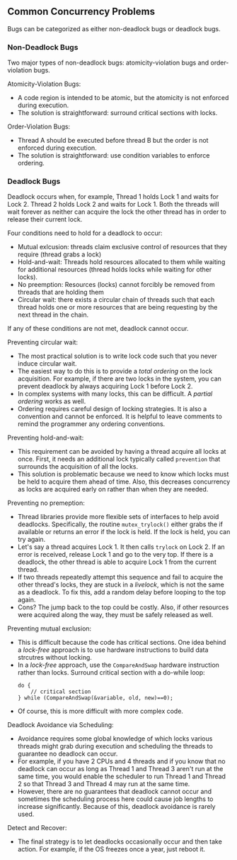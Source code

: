 ## Common Concurrency Problems

Bugs can be categorized as either non-deadlock bugs or deadlock bugs.

### Non-Deadlock Bugs

Two major types of non-deadlock bugs: atomicity-violation bugs and
order-violation bugs.

Atomicity-Violation Bugs:  
- A code region is intended to be atomic, but the atomicity is not enforced
  during execution. 
- The solution is straightforward: surround critical sections  with locks.

Order-Violation Bugs:  
- Thread A should be executed before thread B but the order is not enforced
  during execution.  
- The solution is straightforward: use condition variables to enforce ordering.

### Deadlock Bugs

Deadlock occurs when, for example, Thread 1 holds Lock 1 and waits for Lock 2.
Thread 2 holds Lock 2 and waits for Lock 1. Both the threads will wait forever
as neither can acquire the lock the other thread has in order to release their
current lock.

Four conditions need to hold for a deadlock to occur:  
- Mutual exlcusion: threads claim exclusive control of resources that they
  require (thread grabs a lock)  
- Hold-and-wait: Threads hold resources allocated to them while waiting for
  additional resources (thread holds locks while waiting for other locks).
- No preemption: Resources (locks) cannot forcibly be removed from threads that
  are holding them
- Circular wait: there exists a circular chain of threads such that each thread
  holds one or more resources that are being requesting by the next thread in
  the chain.

If any of these conditions are not met, deadlock cannot occur.

Preventing circular wait:  
- The most practical solution is to write lock code such that you never induce
  circular wait. 
- The easiest way to do this is to provide a *total ordering* on
  the lock acquisition. For example, if there are two locks in the system, you
  can prevent deadlock by always acquiring Lock 1 before Lock 2.
- In complex systems with many locks, this can be difficult. A *partial
  ordering* works as well.
- Ordering requires careful design of locking strategies. It is also a
  convention and cannot be enforced. It is helpful to leave comments to remind
  the programmer any ordering conventions.

Preventing hold-and-wait:  
- This requirement can be avoided by having a thread acquire all locks at once.
  First, it needs an additional lock typically called `prevention` that
  surrounds the acquisition of all the locks.
- This solution is problematic because we need to know which locks must be held to
  acquire them ahead of time. Also, this decreases concurrency as locks are
  acquired early on rather than when they are needed.  

Preventing no premeption:  
- Thread libraries provide more flexible sets of interfaces to help avoid
  deadlocks. Specifically, the routine `mutex_trylock()` either grabs the if
  available or returns an error if the lock is held. If the lock is held, you
  can try again.
- Let's say a thread acquires Lock 1. It then calls `trylock` on Lock 2. If an
  error is received, release Lock 1 and go to the very top. If there is a
  deadlock, the other thread is able to acquire Lock 1 from the current thread.
- If two threads repeatedly attempt this sequence and fail to acquire the other
  thread's locks, they are stuck in a *livelock*, which is not the same as a
  deadlock. To fix this, add a random delay before looping to the top again.
- Cons? The jump back to the top could be costly. Also, if other resources were
  acquired along the way, they must be safely released as well.

Preventing mutual exclusion:  
- This is difficult because the code has critical sections. One idea behind a
  *lock-free* approach is to use hardware instructions to build data strcutres
  without locking. 
- In a *lock-free* approach, use the `CompareAndSwap` hardware instruction
  rather than locks. Surround critical section with a do-while loop:  
  ```
  do {
      // critical section
  } while (CompareAndSwap(&variable, old, new)==0);
  ```   
- Of course, this is more difficult with more complex code.

Deadlock Avoidance via Scheduling:  
- Avoidance requires some global knowledge of which locks various threads might
  grab during execution and scheduling the threads to guarantee no deadlock can
  occur. 
- For example, if you have 2 CPUs and 4 threads and if you know that no deadlock
  can occur as long as Thread 1 and Thread 3 aren't run at the same time, you
  would enable the scheduler to run Thread 1 and Thread 2 so that Thread 3 and
  Thread 4 may run at the same time. 
- However, there are no guarantees that deadlock cannot occur and sometimes the
  scheduling process here could cause job lengths to increase significantly.
  Because of this, deadlock avoidance is rarely used.

Detect and Recover:  
- The final strategy is to let deadlocks occasionally occur and then take
  action. For example, if the OS freezes once a year, just reboot it.
